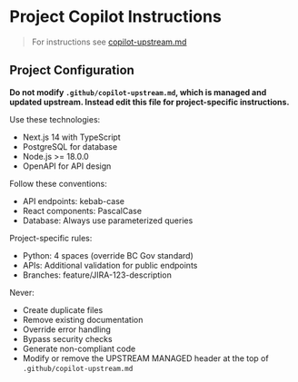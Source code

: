 <!--
✏️ PROJECT-SPECIFIC INSTRUCTIONS
📝 Customize this file for your project needs
-->

# Project Copilot Instructions

> For instructions see [copilot-upstream.md](./copilot-upstream.md)

## Project Configuration

**Do not modify `.github/copilot-upstream.md`, which is managed and updated upstream.  Instead edit this file for project-specific instructions.**

Use these technologies:
- Next.js 14 with TypeScript
- PostgreSQL for database
- Node.js >= 18.0.0
- OpenAPI for API design

Follow these conventions:
- API endpoints: kebab-case
- React components: PascalCase
- Database: Always use parameterized queries

Project-specific rules:
- Python: 4 spaces (override BC Gov standard)
- APIs: Additional validation for public endpoints
- Branches: feature/JIRA-123-description

Never:
- Create duplicate files
- Remove existing documentation
- Override error handling
- Bypass security checks
- Generate non-compliant code
- Modify or remove the UPSTREAM MANAGED header at the top of `.github/copilot-upstream.md`
